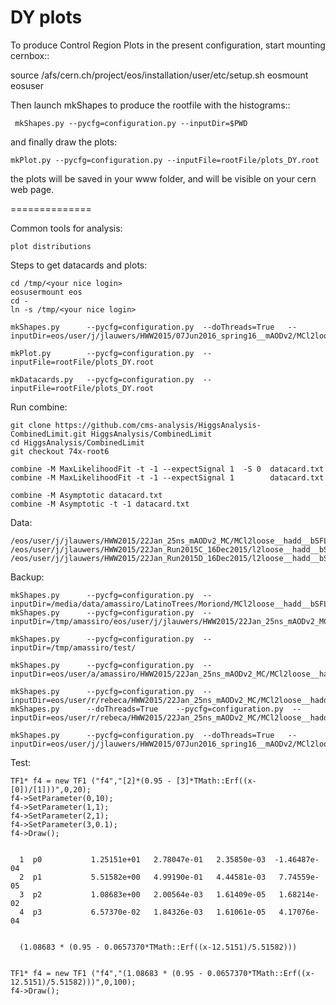 DY plots
==============

To produce Control Region Plots in the present configuration, start mounting cernbox::

   source /afs/cern.ch/project/eos/installation/user/etc/setup.sh
   eosmount eosuser

Then launch mkShapes to produce the rootfile with the histograms::

     mkShapes.py --pycfg=configuration.py --inputDir=$PWD

and finally draw the plots:

    mkPlot.py --pycfg=configuration.py --inputFile=rootFile/plots_DY.root 

the plots will be saved in your www folder, and will be visible on your cern web page.

==============

Common tools for analysis:

    plot distributions


Steps to get datacards and plots:

    
    cd /tmp/<your nice login>
    eosusermount eos
    cd -
    ln -s /tmp/<your nice login>
    
    mkShapes.py      --pycfg=configuration.py  --doThreads=True   --inputDir=eos/user/j/jlauwers/HWW2015/07Jun2016_spring16__mAODv2/MCl2loose16__hadd__LepEff__l2tight
    
    mkPlot.py        --pycfg=configuration.py  --inputFile=rootFile/plots_DY.root
    
    mkDatacards.py   --pycfg=configuration.py  --inputFile=rootFile/plots_DY.root

    
    
Run combine:

    git clone https://github.com/cms-analysis/HiggsAnalysis-CombinedLimit.git HiggsAnalysis/CombinedLimit
    cd HiggsAnalysis/CombinedLimit
    git checkout 74x-root6

    combine -M MaxLikelihoodFit -t -1 --expectSignal 1  -S 0  datacard.txt 
    combine -M MaxLikelihoodFit -t -1 --expectSignal 1        datacard.txt 

    combine -M Asymptotic datacard.txt
    combine -M Asymptotic -t -1 datacard.txt
    
    

Data:

    /eos/user/j/jlauwers/HWW2015/22Jan_25ns_mAODv2_MC/MCl2loose__hadd__bSFL2pTEff__l2tight/
    /eos/user/j/jlauwers/HWW2015/22Jan_Run2015C_16Dec2015/l2loose__hadd__bSFL2pTEff__l2tight/
    /eos/user/j/jlauwers/HWW2015/22Jan_Run2015D_16Dec2015/l2loose__hadd__bSFL2pTEff__l2tight/


Backup:

    mkShapes.py      --pycfg=configuration.py  --inputDir=/media/data/amassiro/LatinoTrees/Moriond/MCl2loose__hadd__bSFL2pTEff__l2tight/
    mkShapes.py      --pycfg=configuration.py  --inputDir=/tmp/amassiro/eos/user/j/jlauwers/HWW2015/22Jan_25ns_mAODv2_MC/MCl2loose__hadd__bSFL2pTEff__l2tight/
    
    mkShapes.py      --pycfg=configuration.py  --inputDir=/tmp/amassiro/test/
    
    mkShapes.py      --pycfg=configuration.py  --inputDir=eos/user/a/amassiro/HWW2015/22Jan_25ns_mAODv2_MC/MCl2loose__hadd__bSFL2pTEff__l2tight__L2Eff/
    
    mkShapes.py      --pycfg=configuration.py  --inputDir=eos/user/r/rebeca/HWW2015/22Jan_25ns_mAODv2_MC/MCl2loose__hadd__bSFL2pTEff__l2tight/
    mkShapes.py      --doThreads=True    --pycfg=configuration.py  --inputDir=eos/user/r/rebeca/HWW2015/22Jan_25ns_mAODv2_MC/MCl2loose__hadd__bSFL2pTEff__l2tight/
    
    mkShapes.py      --pycfg=configuration.py  --doThreads=True   --inputDir=eos/user/j/jlauwers/HWW2015/07Jun2016_spring16__mAODv2/MCl2loose16__hadd__LepEff__l2tight
    
    
    
Test:

    TF1* f4 = new TF1 ("f4","[2]*(0.95 - [3]*TMath::Erf((x-[0])/[1]))",0,20);
    f4->SetParameter(0,10);
    f4->SetParameter(1,1);
    f4->SetParameter(2,1);
    f4->SetParameter(3,0.1);
    f4->Draw();

    
      1  p0           1.25151e+01   2.78047e-01   2.35850e-03  -1.46487e-04
      2  p1           5.51582e+00   4.99190e-01   4.44581e-03   7.74559e-05
      3  p2           1.08683e+00   2.00564e-03   1.61409e-05   1.68214e-02
      4  p3           6.57370e-02   1.84326e-03   1.61061e-05   4.17076e-04

      
      (1.08683 * (0.95 - 0.0657370*TMath::Erf((x-12.5151)/5.51582)))
      
    
    TF1* f4 = new TF1 ("f4","(1.08683 * (0.95 - 0.0657370*TMath::Erf((x-12.5151)/5.51582)))",0,100);
    f4->Draw();

    
    
    
    